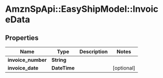 # AmznSpApi::EasyShipModel::InvoiceData

## Properties
Name | Type | Description | Notes
------------ | ------------- | ------------- | -------------
**invoice_number** | **String** |  | 
**invoice_date** | **DateTime** |  | [optional] 

